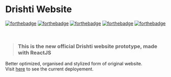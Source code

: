 # Drishti Website

[![forthebadge](https://forthebadge.com/images/badges/built-with-love.svg)]()
[![forthebadge](https://forthebadge.com/images/badges/uses-js.svg)]()
[![forthebadge](https://forthebadge.com/images/badges/uses-html.svg)]()
[![forthebadge](https://forthebadge.com/images/badges/uses-css.svg)]()
[![forthebadge](https://forthebadge.com/images/badges/powered-by-electricity.svg)]()

<!-- [![forthebadge](https://forthebadge.com/images/badges/you-didnt-ask-for-this.svg)]() -->

&nbsp;  

> ### This is the new official Drishti website prototype, made with ReactJS
Better optimized, organised and stylized form of original website. \
Visit [here](https://dpansu20.github.io/drishti-website-revamped/) to see the current deployement.
